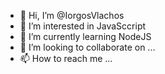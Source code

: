 - 👋 Hi, I’m @IorgosVlachos
- 👀 I’m interested in JavaSccript
- 🌱 I’m currently learning NodeJS
- 💞️ I’m looking to collaborate on ...
- 📫 How to reach me ...

<!---
IorgosVlachos/IorgosVlachos is a ✨ special ✨ repository because its `README.md` (this file) appears on your GitHub profile.
You can click the Preview link to take a look at your changes.
--->
